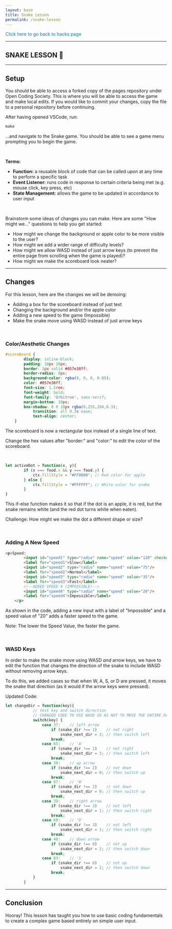 ```yaml
---
layout: base
title: Snake Lesson
permalink: /snake-lesson
---
```


<p class="back-button"><a href="{{site.baseurl}}/hacks" style="text-decoration:none;color:#007acc;font-weight:20px;">Click here to go back to hacks page</a></p>

---

## **SNAKE LESSON** 🍎

---

## **Setup**

You should be able to access a forked copy of the pages repository under Open Coding Society. This is where you will be able to access the game and make local edits. If you would like to commit your changes, copy the file to a personal repository before continuing.

After having opened VSCode, run:
```js
make
```
...and navigate to the Snake game. You should be able to see a game menu prompting you to begin the game.

<br>

**Terms:**
- **Function:** a reusable block of code that can be called upon at any time to perform a specific task
- **Event Listener:**  runs code in response to certain criteria being met (e.g. mouse click, key press, etc)
- **State Management:** allows the game to be updated in accordance to user input

<br> 

Brainstorm some ideas of changes you can make. Here are some "How might we..." questions to help you get started:
- How might we change the background or apple color to be more visible to the user?
- How might we add a wider range of difficulty levels?
- How might we allow WASD instead of just arrow keys (to prevent the entire page from scrolling when the game is played)?
- How might we make the scoreboard look neater?

---

## **Changes**

For this lesson, here are the changes we will be demoing:
- Adding a box for the scoreboard instead of just text
- Changing the background and/or the apple color
- Adding a new speed to the game (Impossible)
- Make the snake move using WASD instead of just arrow keys

<br>

### **Color/Aesthetic Changes**

```css
#scoreboard {
        display: inline-block;
        padding: 10px 20px;
        border: 2px solid #057e38ff;
        border-radius: 8px; 
        background-color: rgba(0, 0, 0, 0.05);
        color: #057e38ff;
        font-size: 1.5rem;
        font-weight: bold;
        font-family: 'Orbitron', sans-serif;
        margin-bottom: 10px;
        box-shadow: 0 0 10px rgba(0,255,204,0.3);
            transition: all 0.3s ease;
            text-align: center;
    }
```
The scoreboard is now a rectangular box instead of a single line of text.

Change the hex values after "border:" and "color:" to edit the color of the scoreboard. 

<br>

```js
let activeDot = function(x, y){
        if (x === food.x && y === food.y) {
            ctx.fillStyle = "#FF0000"; // Red color for apple
        } else {
            ctx.fillStyle = "#FFFFFF"; // White color for snake
        }
}
```

This if-else function makes it so that if the dot is an apple, it is red, but the snake remains white (and the red dot turns white when eaten). 

Challenge: How might we make the dot a different shape or size?

<br>

### **Adding A New Speed**
```html
<p>Speed:
        <input id="speed1" type="radio" name="speed" value="120" checked/>
        <label for="speed1">Slow</label>
        <input id="speed2" type="radio" name="speed" value="75"/>
        <label for="speed2">Normal</label>
        <input id="speed3" type="radio" name="speed" value="35"/>
        <label for="speed3">Fast</label>
        <!--ADDED SPEED 4 (IMPOSSIBLE)-->
        <input id="speed4" type="radio" name="speed" value="20"/>
        <label for="speed4">Impossible</label>
    </p>
```
As shown in the code, adding a new input with a label of "Impossible" and a speed value of "20" adds a faster speed to the game. 

Note: The lower the Speed Value, the faster the game.

<br>

### WASD Keys

In order to make the snake move using WASD *and* arrow keys, we have to edit the function that changes the direction of the snake to include WASD without removing arrow keys.

To do this, we added cases so that when W, A, S, or D are pressed, it moves the snake that direction (as it would if the arrow keys were pressed).

Updated Code:
```js
let changeDir = function(key){
            // test key and switch direction
            // CHANGED CODE TO USE WASD SO AS NOT TO MOVE THE ENTIRE PAGE WHILE PLAYING
            switch(key) {
                case 37:    // left arrow
                    if (snake_dir !== 1)    // not right
                        snake_next_dir = 3; // then switch left
                    break;
                case 65:    // 'A'
                    if (snake_dir !== 1)    // not right
                        snake_next_dir = 3; // then switch left
                    break;
                case 38:    // up arrow
                    if (snake_dir !== 2)    // not down
                        snake_next_dir = 0; // then switch up
                    break;
                case 87:    // 'W'
                    if (snake_dir !== 2)    // not down
                        snake_next_dir = 0; // then switch up
                    break;
                case 39:    // right arrow
                    if (snake_dir !== 3)    // not left
                        snake_next_dir = 1; // then switch right
                    break;
                case 68:    // 'D'
                    if (snake_dir !== 3)    // not left
                        snake_next_dir = 1; // then switch right
                    break;
                case 40:    // down arrow
                    if (snake_dir !== 0)    // not up
                        snake_next_dir = 2; // then switch down
                    break;
                case 83:    // 'S'
                    if (snake_dir !== 0)    // not up
                        snake_next_dir = 2; // then switch down
                    break;
            }
        }
```

---

## Conclusion

Hooray! This lesson has taught you how to use basic coding fundamentals to create a complex game based entirely on simple user input.
